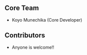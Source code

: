 Core Team
---------

* Koyo Munechika (Core Developer)


Contributors
------------
* Anyone is welcome!!
